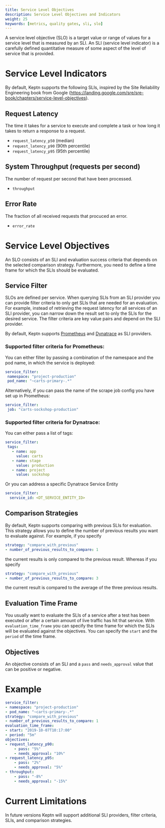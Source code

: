 ```yaml
---
title: Service Level Objectives
description: Service Level Objectives and Indicators 
weight: 25
keywords: [metrics, quality gates, sli, slo]
---
```


A service level objective (SLO) is a target value or range of values for a service level that is measured by an SLI. An SLI (service level indicator) is a carefully defined quantitative measure of some aspect of the level of service that is provided.

# Service Level Indicators
By default, Keptn supports the following SLIs, inspired by the Site Reliability Engineering book from Google (https://landing.google.com/sre/sre-book/chapters/service-level-objectives).

## Request Latency
The time it takes for a service to execute and complete a task or how long it takes to return a response to a request.

- `request_latency_p50` (median)
- `request_latency_p90` (90th percentile)
- `request_latency_p95` (95th percentile)


## System Throughput (requests per second)
The number of request per second that have been processed.

- `throughput`

## Error Rate 
The fraction of all received requests that procuced an error.

- `error_rate`

# Service Level Objectives
An SLO consists of an SLI and evaluation success criteria that depends on the selected comparison strategy. Furthermore, you need to define a time frame for which the SLIs should be evaluated.

## Service Filter
SLOs are defined per service. When querying SLIs from an SLI provider you can provide filter criteria to only get SLIs that are needed for an evaluation. For example, instead of retrieving the request latency for all services of an SLI provider, you can narrow down the result set to only the SLIs for the desired service. The filter criteria are key value pairs and depend on the SLI provider.

By default, Keptn supports [Prometheus](https://prometheus.io) and [Dynatrace](https://dynatrace.com) as SLI providers.

### Supported filter criteria for Prometheus:
You can either filter by passing a combination of the namespace and the pod name, in which the service is deployed:

 ```yaml
service_filter:
  namespace: "project-production"
  pod_name: "~carts-primary-.*"
 ```

 Alternatively, if you can pass the name of the scrape job config you have set up in Prometheus:

 ```yaml
service_filter:
  job: "carts-sockshop-production"
 ```

### Supported filter criteria for Dynatrace:

You can either pass a list of tags:

 ```yaml
service_filter:
  tags:
    - name: app
      value: carts
    - name: stage
      value: production
    - name: project
      value: sockshop 
 ```

Or you can address a specific Dynatrace Service Entity

```yaml
service_filter:
  service_id: <DT_SERVICE_ENTITY_ID> 
 ```

## Comparison Strategies
By default, Keptn supports comparing with previous SLIs for evaluation. This strategy allows you to define the number of previous results you want to evaluate against. For example, if you specify

```yaml
strategy: "compare_with_previous"
- number_of_previous_results_to_compare: 1
```

the current results is only compared to the previous result. Whereas if you specify

```yaml
strategy: "compare_with_previous"
- number_of_previous_results_to_compare: 3
```

the current result is compared to the average of the three previous results.

## Evaluation Time Frame

You usually want to evaluate the SLIs of a service after a test has been executed or after a certain amount of live traffic has hit that service. With `evaluation_time_frame` you can specify the time frame for which the SLIs will be evaluated against the objectives. You can specify the `start` and the `period` of the time frame.

## Objectives

An objective consists of an SLI and a `pass` and `needs_approval` value that can be positive or negative.

# Example

```yaml
service_filter:
- namespace: "project-production"
- pod_name: "~carts-primary-.*"
strategy: "compare_with_previous"
- number_of_previous_results_to_compare: 1
evaluation_time_frame:
- start: "2019-10-07T10:17:00"
- period: "5m"
objectives:
- request_latency_p90:
    - pass: "5%"
    - needs_approval: "10%"
- request_latency_p95:
    - pass: "2%"
    - needs_approval: "5%"
- throughput:
    - pass: "-8%"
    - needs_approval: "-15%"
``` 

# Current Limitations

In future versions Keptn will support additional SLI providers, filter criteria, SLIs, and comparison strategies.